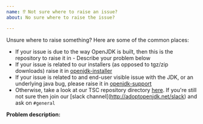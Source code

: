 ```yaml
---
name: ⁉️ Not sure where to raise an issue?
about: No sure where to raise the issue?

---
```


Unsure where to raise something? Here are some of the common places:
- If your issue is due to the way OpenJDK is built, then this is the repository to raise it in - Describe your problem below
- If your issue is related to our installers (as opposed to tgz/zip downloads) raise it in [openjdk-installer](https://github.com/adoptium/installer)
- If your issue is related to and end-user visible issue with the JDK, or an underlying java bug, please raise it in [openjdk-support](https://github.com/adoptium/adoptium-support/issues)
- Otherwise, take a look at our TSC repository directory [here](https://github.com/AdoptOpenJDK/TSC/#dependent-projects). If you're still not sure then join our [slack channel[(http://adoptopenjdk.net/slack) and ask on `#general`

**Problem description:**
